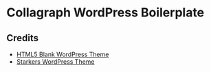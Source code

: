 # Collagraph WordPress Boilerplate

## Credits

* [HTML5 Blank WordPress Theme](http://html5blank.com/)
* [Starkers WordPress Theme](https://github.com/viewportindustries/starkers)
